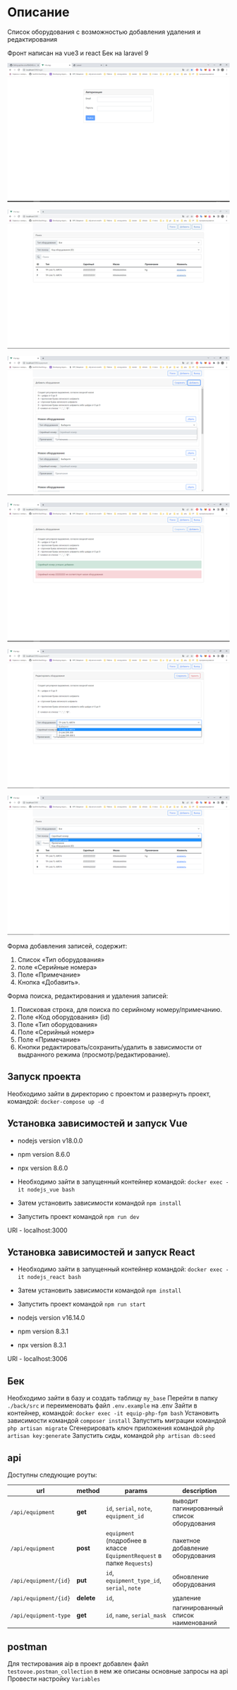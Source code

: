 # Описание

Список оборудования с возможностью добавления удаления и редактирования

Фронт написан на vue3 и react
Бек на laravel 9

![alt text](/assets/6.png)

![alt text](/assets/1.jpg)

![alt text](/assets/2.png)

![alt text](/assets/3.png)

![alt text](/assets/4.png)

![alt text](/assets/5.png)

Форма добавления  записей,  содержит: 
1. Список «Тип  оборудования»
2. поле «Серийные  номера»  
3. Поле  «Примечание»   
4. Кнопка  «Добавить». 
   
Форма поиска,  редактирования  и удаления  записей: 
1. Поисковая  строка,  для поиска по серийному  номеру/примечанию. 
2. Поле  «Код оборудования»  (id)
3. Поле  «Тип  оборудования»
4. Поле  «Серийный  номер»
5. Поле  «Примечание»
6. Кнопки  редактировать/сохранить/удалить  в  зависимости  от  выдранного  режима (просмотр/редактирование).

## Запуск проекта

Необходимо зайти в директорию с проектом и развернуть проект, командой: `docker-compose up -d`

## Установка зависимостей и запуск Vue

* nodejs version v18.0.0
* npm version 8.6.0
* npx version 8.6.0

* Необходимо зайти в запущенный контейнер командой: `docker exec -it nodejs_vue bash` 
* Затем установить зависимости командой `npm install`
* Запустить проект командой `npm run dev`

URl - localhost:3000

## Установка зависимостей и запуск React

* Необходимо зайти в запущенный контейнер командой: `docker exec -it nodejs_react bash`
* Затем установить зависимости командой `npm install`
* Запустить проект командой `npm run start`

* nodejs version v16.14.0
* npm version 8.3.1
* npx version 8.3.1

URl - localhost:3006

## Бек

Необходимо зайти в базу и создать таблицу `my_base`
Перейти в папку `./back/src` и переименовать файл `.env.example` на .env
Зайти в контейнер, командой: `docker exec -it equip-php-fpm bash`
Установить зависимости командой `composer install`
Запустить миграции командой `php artisan migrate`
Сгенерировать ключ приложения командой `php artisan key:generate`
Запустить сиды, командой `php artisan db:seed`

## api

Доступны следующие роуты:

| url                   | method     | params                                                                 | description                                |
| --------------------- | ---------- | ---------------------------------------------------------------------- | ------------------------------------------ |
| `/api/equipment`      | **get**    | `id`, `serial`, `note`, `equipment_id`                                 | выводит пагинированный список оборудования |
| `/api/equipment`      | **post**   | `equipment` (подробнее в классе `EquipmentRequest` в папке `Requests`) | пакетное добавление оборудования           |
| `/api/equipment/{id}` | **put**    | `id`, `equipment_type_id`, `serial`, `note`                            | обновление оборудования                    |
| `/api/equipment/{id}` | **delete** | `id`,                                                                  | удаление                                   |
| `/api/equipment-type` | **get**    | `id`, `name`, `serial_mask`                                            | пагинированный список наименований         |

## postman

Для тестирования aip в проект добавлен файл `testovoe.postman_collection` в нем же описаны основные запросы на api
Провести настройку `Variables`
